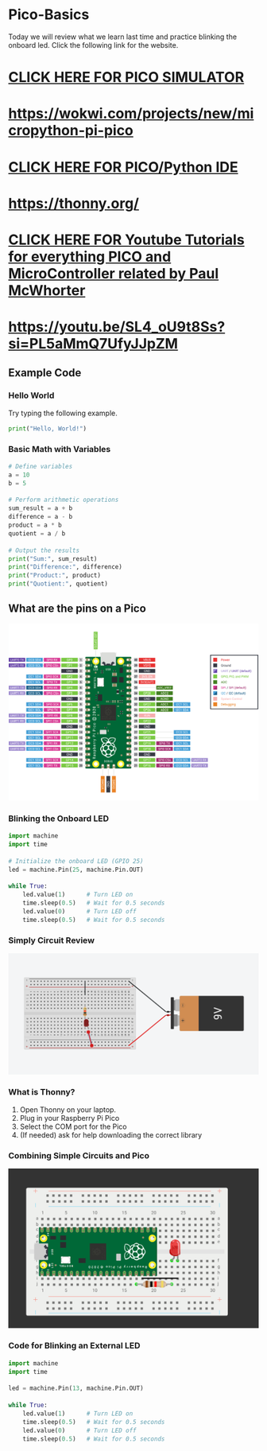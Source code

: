 # Pico-Basics

Today we will review what we learn last time and practice blinking the onboard led. Click the following link for the website.

# **[CLICK HERE FOR PICO SIMULATOR](https://wokwi.com/projects/new/micropython-pi-pico)**

# **https://wokwi.com/projects/new/micropython-pi-pico**

# **[CLICK HERE FOR PICO/Python IDE](https://thonny.org/)**

# **https://thonny.org/**

# **[CLICK HERE FOR Youtube Tutorials for everything PICO and MicroController related by Paul McWhorter](https://youtu.be/SL4_oU9t8Ss?si=PL5aMmQ7UfyJJpZM)**

# **https://youtu.be/SL4_oU9t8Ss?si=PL5aMmQ7UfyJJpZM**

## Example Code

### Hello World

Try typing the following example.

```python
print("Hello, World!")
```
### Basic Math with Variables

```python
# Define variables
a = 10
b = 5

# Perform arithmetic operations
sum_result = a + b
difference = a - b
product = a * b
quotient = a / b

# Output the results
print("Sum:", sum_result)
print("Difference:", difference)
print("Product:", product)
print("Quotient:", quotient)

```

## What are the pins on a Pico

![Alt Text](pico-pinout.png)

### Blinking the Onboard LED

```python
import machine
import time

# Initialize the onboard LED (GPIO 25)
led = machine.Pin(25, machine.Pin.OUT)

while True:
    led.value(1)      # Turn LED on
    time.sleep(0.5)   # Wait for 0.5 seconds
    led.value(0)      # Turn LED off
    time.sleep(0.5)   # Wait for 0.5 seconds

```

### Simply Circuit Review

![Alt Text](simplecircuit.png)

### What is Thonny?

1. Open Thonny on your laptop.
2. Plug in your Raspberry Pi Pico
3. Select the COM port for the Pico
4. (If needed) ask for help downloading the correct library

### Combining Simple Circuits and Pico

![Alt Text](blink-externalLED.png)

### Code for Blinking an External LED

```python
import machine
import time

led = machine.Pin(13, machine.Pin.OUT)

while True:
    led.value(1)      # Turn LED on
    time.sleep(0.5)   # Wait for 0.5 seconds
    led.value(0)      # Turn LED off
    time.sleep(0.5)   # Wait for 0.5 seconds

```

